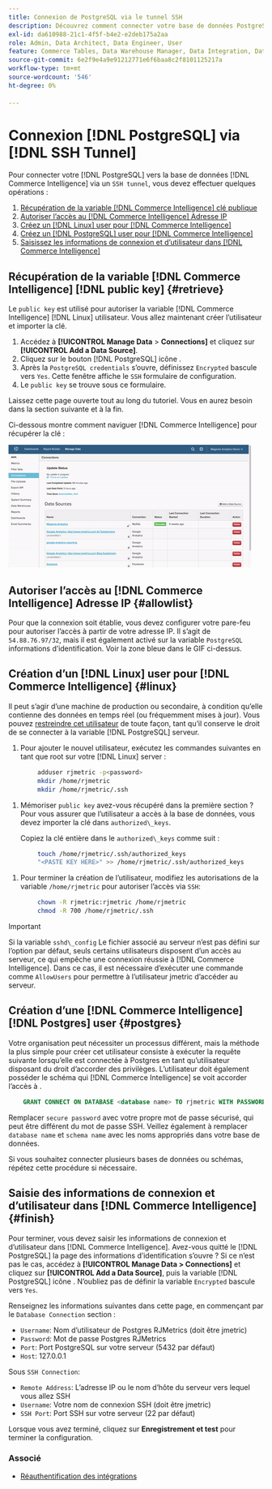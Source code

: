 ```yaml
---
title: Connexion de PostgreSQL via le tunnel SSH
description: Découvrez comment connecter votre base de données PostgreSQL à Commerce Intelligence via un tunnel SSH.
exl-id: da610988-21c1-4f5f-b4e2-e2deb175a2aa
role: Admin, Data Architect, Data Engineer, User
feature: Commerce Tables, Data Warehouse Manager, Data Integration, Data Import/Export, SQL Report Builder
source-git-commit: 6e2f9e4a9e91212771e6f6baa8c2f8101125217a
workflow-type: tm+mt
source-wordcount: '546'
ht-degree: 0%

---
```


# Connexion [!DNL PostgreSQL] via [!DNL SSH Tunnel]

Pour connecter votre [!DNL PostgreSQL] vers la base de données [!DNL Commerce Intelligence] via un `SSH tunnel`, vous devez effectuer quelques opérations :

1. [Récupération de la variable [!DNL Commerce Intelligence] clé publique](#retrieve)
1. [Autoriser l’accès au [!DNL Commerce Intelligence] Adresse IP](#allowlist)
1. [Créez un [!DNL Linux] user pour [!DNL Commerce Intelligence]](#linux)
1. [Créez un [!DNL PostgreSQL] user pour [!DNL Commerce Intelligence]](#postgres)
1. [Saisissez les informations de connexion et d’utilisateur dans [!DNL Commerce Intelligence]](#finish)

## Récupération de la variable [!DNL Commerce Intelligence] [!DNL public key] {#retrieve}

Le `public key` est utilisé pour autoriser la variable [!DNL Commerce Intelligence] [!DNL Linux] utilisateur. Vous allez maintenant créer l’utilisateur et importer la clé.

1. Accédez à **[!UICONTROL Manage Data** > **Connections]** et cliquez sur **[!UICONTROL Add a Data Source]**.
1. Cliquez sur le bouton [!DNL PostgreSQL] icône .
1. Après la `PostgreSQL credentials` s’ouvre, définissez `Encrypted` bascule vers `Yes`. Cette fenêtre affiche le `SSH` formulaire de configuration.
1. Le `public key` se trouve sous ce formulaire.

Laissez cette page ouverte tout au long du tutoriel. Vous en aurez besoin dans la section suivante et à la fin.

Ci-dessous montre comment naviguer [!DNL Commerce Intelligence] pour récupérer la clé :

![Récupération de la clé publique RJMetrics](../../../assets/get-mbi-public-key.gif)

## Autoriser l’accès au [!DNL Commerce Intelligence] Adresse IP {#allowlist}

Pour que la connexion soit établie, vous devez configurer votre pare-feu pour autoriser l’accès à partir de votre adresse IP. Il s’agit de `54.88.76.97/32`, mais il est également activé sur la variable `PostgreSQL` informations d’identification. Voir la zone bleue dans le GIF ci-dessus.

## Création d’un [!DNL Linux] user pour [!DNL Commerce Intelligence] {#linux}

Il peut s’agir d’une machine de production ou secondaire, à condition qu’elle contienne des données en temps réel (ou fréquemment mises à jour). Vous pouvez [restreindre cet utilisateur](../../../administrator/account-management/restrict-db-access.md) de toute façon, tant qu’il conserve le droit de se connecter à la variable [!DNL PostgreSQL] serveur.

1. Pour ajouter le nouvel utilisateur, exécutez les commandes suivantes en tant que root sur votre [!DNL Linux] server :

```bash
        adduser rjmetric -p<password>
        mkdir /home/rjmetric
        mkdir /home/rjmetric/.ssh
```

1. Mémoriser `public key` avez-vous récupéré dans la première section ? Pour vous assurer que l’utilisateur a accès à la base de données, vous devez importer la clé dans `authorized\_keys`.

   Copiez la clé entière dans le `authorized\_keys` comme suit :

```bash
        touch /home/rjmetric/.ssh/authorized_keys
        "<PASTE KEY HERE>" >> /home/rjmetric/.ssh/authorized_keys
```

1. Pour terminer la création de l’utilisateur, modifiez les autorisations de la variable `/home/rjmetric` pour autoriser l’accès via `SSH`:

```bash
        chown -R rjmetric:rjmetric /home/rjmetric
        chmod -R 700 /home/rjmetric/.ssh
```

>[!IMPORTANT]
>
>Si la variable `sshd\_config` Le fichier associé au serveur n’est pas défini sur l’option par défaut, seuls certains utilisateurs disposent d’un accès au serveur, ce qui empêche une connexion réussie à [!DNL Commerce Intelligence]. Dans ce cas, il est nécessaire d’exécuter une commande comme `AllowUsers` pour permettre à l’utilisateur jmetric d’accéder au serveur.

## Création d’une [!DNL Commerce Intelligence] [!DNL Postgres] user {#postgres}

Votre organisation peut nécessiter un processus différent, mais la méthode la plus simple pour créer cet utilisateur consiste à exécuter la requête suivante lorsqu’elle est connectée à Postgres en tant qu’utilisateur disposant du droit d’accorder des privilèges. L’utilisateur doit également posséder le schéma qui [!DNL Commerce Intelligence] se voit accorder l’accès à .

```sql
    GRANT CONNECT ON DATABASE <database name> TO rjmetric WITH PASSWORD <secure password>;GRANT USAGE ON SCHEMA <schema name> TO rjmetric;GRANT SELECT ON ALL TABLES IN SCHEMA <schema name> TO rjmetric;ALTER DEFAULT PRIVILEGES IN SCHEMA <schema name> GRANT SELECT ON TABLES TO rjmetric;
```

Remplacer `secure password` avec votre propre mot de passe sécurisé, qui peut être différent du mot de passe SSH. Veillez également à remplacer `database name` et `schema name` avec les noms appropriés dans votre base de données.

Si vous souhaitez connecter plusieurs bases de données ou schémas, répétez cette procédure si nécessaire.

## Saisie des informations de connexion et d’utilisateur dans [!DNL Commerce Intelligence] {#finish}

Pour terminer, vous devez saisir les informations de connexion et d’utilisateur dans [!DNL Commerce Intelligence]. Avez-vous quitté le [!DNL PostgreSQL] la page des informations d’identification s’ouvre ? Si ce n’est pas le cas, accédez à **[!UICONTROL Manage Data > Connections]** et cliquez sur **[!UICONTROL Add a Data Source]**, puis la variable [!DNL PostgreSQL] icône . N’oubliez pas de définir la variable `Encrypted` bascule vers `Yes`.

Renseignez les informations suivantes dans cette page, en commençant par le `Database Connection` section :

* `Username`: Nom d’utilisateur de Postgres RJMetrics (doit être jmetric)
* `Password`: Mot de passe Postgres RJMetrics
* `Port`: Port PostgreSQL sur votre serveur (5432 par défaut)
* `Host`: 127.0.0.1

Sous `SSH Connection`:

* `Remote Address`: L’adresse IP ou le nom d’hôte du serveur vers lequel vous allez SSH
* `Username`: Votre nom de connexion SSH (doit être jmetric)
* `SSH Port`: Port SSH sur votre serveur (22 par défaut)

Lorsque vous avez terminé, cliquez sur **Enregistrement et test** pour terminer la configuration.

### Associé

* [Réauthentification des intégrations](https://experienceleague.adobe.com/docs/commerce-knowledge-base/kb/how-to/mbi-reauthenticating-integrations.html)
